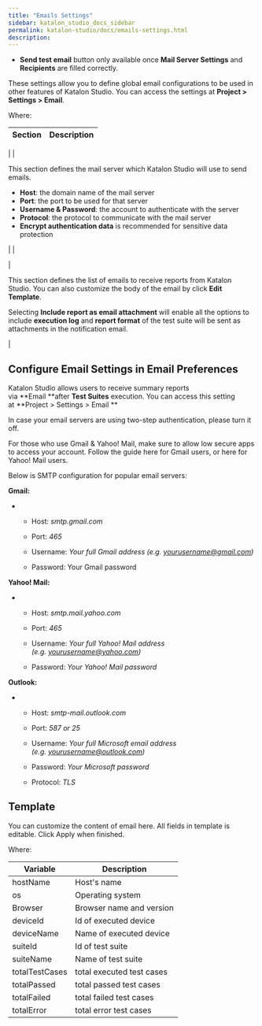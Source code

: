 ```yaml
---
title: "Emails Settings" 
sidebar: katalon_studio_docs_sidebar
permalink: katalon-studio/docs/emails-settings.html 
description: 
---
```

*   **Send test email** button only available once **Mail Server Settings** and **Recipients** are filled correctly.

These settings allow you to define global email configurations to be used in other features of Katalon Studio. You can access the settings at **Project > Settings > Email**. 

Where:

| Section | Description |
| --- | --- |
| 
 | 

This section defines the mail server which Katalon Studio will use to send emails.

*   **Host**: the domain name of the mail server
*   **Port**: the port to be used for that server
*   **Username & Password**: the account to authenticate with the server
*   **Protocol**: the protocol to communicate with the mail server
*   **Encrypt authentication data** is recommended for sensitive data protection

 |
| 

 | 

This section defines the list of emails to receive reports from Katalon Studio. You can also customize the body of the email by click **Edit Template**.

Selecting **Include report as email attachment** will enable all the options to include **execution log** and **report format** of the test suite will be sent as attachments in the notification email.

 |

Configure Email Settings in Email Preferences
---------------------------------------------

Katalon Studio allows users to receive summary reports via **Email **after **Test Suites** execution. You can access this setting at **Project > Settings > Email **

In case your email servers are using two-step authentication, please turn it off.

For those who use Gmail & Yahoo! Mail, make sure to allow low secure apps to access your account. Follow the guide here for Gmail users, or here for Yahoo! Mail users.

Below is SMTP configuration for popular email servers:

**Gmail:**

*   *   Host: _smtp.gmail.com_
        
    *   Port: _465_
        
    *   Username: _Your full Gmail address (e.g. yourusername@gmail.com)_
        
    *   Password: Your Gmail password
        

**Yahoo! Mail:**

*   *   Host: _smtp.mail.yahoo.com_
        
    *   Port: _465_
        
    *   Username: _Your full Yahoo! Mail address (e.g. yourusername@yahoo.com)_
        
    *   Password: _Your Yahoo! Mail password_
        

**Outlook:**

*   *   Host: _smtp-mail.outlook.com_
        
    *   Port: _587 or 25_
        
    *   Username: _Your full Microsoft email address (e.g. yourusername@outlook.com)_
        
    *   Password: _Your Microsoft password_
        
    *   Protocol: _TLS_
        

Template
--------

You can customize the content of email here. All fields in template is editable. Click Apply when finished.

Where:

| Variable | Description |
| --- | --- |
| hostName | Host's name |
| os | Operating system |
| Browser | Browser name and version |
| deviceId | Id of executed device |
| deviceName | Name of executed device |
| suiteId | Id of test suite |
| suiteName | Name of test suite |
| totalTestCases | total executed test cases |
| totalPassed | total passed test cases |
| totalFailed | total failed test cases |
| totalError | total error test cases |
